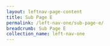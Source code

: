 ```yaml
---
layout: leftnav-page-content
title: Sub Page E
permalink: /left-nav-one/sub-page-e/
breadcrumb: Sub Page E
collection_name: left-nav-one
---
```


